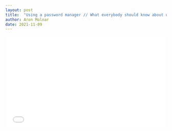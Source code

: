 ```yaml
---
layout: post
title:  "Using a password manager // What everybody should know about using KeePassXC"
author: Aron Molnar
date: 2021-11-09
---
```


<div class="container" style="position: relative;width: 100%;height: 0;padding-bottom: 56.25%;">
<iframe src="//www.youtube.com/embed/uQUtBooXJ54" 
frameborder="0" allowfullscreen class="video" style="position: absolute;top: 0;left: 0;width: 100%;height: 100%;">
</iframe>
</div>